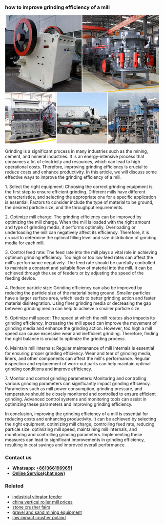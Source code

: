 <h3>how to improve grinding efficiency of a mill</h3><img src='1704856626.jpg' alt=''><p>Grinding is a significant process in many industries such as the mining, cement, and mineral industries. It is an energy-intensive process that consumes a lot of electricity and resources, which can lead to high operational costs. Therefore, improving grinding efficiency is crucial to reduce costs and enhance productivity. In this article, we will discuss some effective ways to improve the grinding efficiency of a mill.</p><p>1. Select the right equipment: Choosing the correct grinding equipment is the first step to ensure efficient grinding. Different mills have different characteristics, and selecting the appropriate one for a specific application is essential. Factors to consider include the type of material to be ground, the desired particle size, and the throughput requirements.</p><p>2. Optimize mill charge: The grinding efficiency can be improved by optimizing the mill charge. When the mill is loaded with the right amount and type of grinding media, it performs optimally. Overloading or underloading the mill can negatively affect its efficiency. Therefore, it is crucial to determine the optimal filling level and size distribution of grinding media for each mill.</p><p>3. Control feed rate: The feed rate into the mill plays a vital role in achieving optimum grinding efficiency. Too high or too low feed rates can affect the mill's performance negatively. The feed rate should be carefully controlled to maintain a constant and suitable flow of material into the mill. It can be achieved through the use of feeders or by adjusting the speed of the feeding device.</p><p>4. Reduce particle size: Grinding efficiency can also be improved by reducing the particle size of the material being ground. Smaller particles have a larger surface area, which leads to better grinding action and faster material disintegration. Using finer grinding media or decreasing the gap between grinding media can help to achieve a smaller particle size.</p><p>5. Optimize mill speed: The speed at which the mill rotates also impacts its grinding efficiency. Increasing the mill speed can improve the movement of grinding media and enhance the grinding action. However, too high a mill speed can cause excessive wear and inefficient grinding. Therefore, finding the right balance is crucial to optimize the grinding process.</p><p>6. Maintain mill internals: Regular maintenance of mill internals is essential for ensuring proper grinding efficiency. Wear and tear of grinding media, liners, and other components can affect the mill's performance. Regular inspection and replacement of worn-out parts can help maintain optimal grinding conditions and improve efficiency.</p><p>7. Monitor and control grinding parameters: Monitoring and controlling various grinding parameters can significantly impact grinding efficiency. Parameters such as mill power consumption, grinding pressure, and temperature should be closely monitored and controlled to ensure efficient grinding. Advanced control systems and monitoring tools can assist in optimizing these parameters and improving grinding efficiency.</p><p>In conclusion, improving the grinding efficiency of a mill is essential for reducing costs and enhancing productivity. It can be achieved by selecting the right equipment, optimizing mill charge, controlling feed rate, reducing particle size, optimizing mill speed, maintaining mill internals, and monitoring and controlling grinding parameters. Implementing these measures can lead to significant improvements in grinding efficiency, resulting in cost savings and improved overall performance.</p><h3>Contact us</h3><ul><li><strong>Whatsapp:&nbsp;<a href="https://wa.me/8613661969651">+8613661969651</a></strong></li><li><a href="https://swt.shibang-china.com/?git&amp;zhl&amp;how to improve grinding efficiency of a mill"><strong>Online Service(chat now)</strong></a></li></ul><h3>Related</h3><ul><li><a href='industrial vibrator feeder.md'>industrial vibrator feeder</a></li><li><a href='china vertical roller mill prices.md'>china vertical roller mill prices</a></li><li><a href='stone crusher fairs.md'>stone crusher fairs</a></li><li><a href='gravel and sand mining equipment.md'>gravel and sand mining equipment</a></li><li><a href='jaw impact crusher poland.md'>jaw impact crusher poland</a></li></ul>